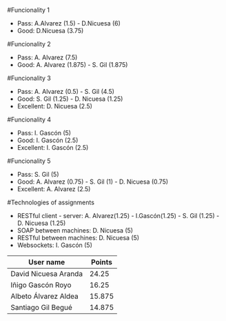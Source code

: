 
#Funcionality 1
  * Pass: A.Alvarez (1.5) - D.Nicuesa (6)
  * Good: D.Nicuesa (3.75)

 #Funcionality 2
  * Pass: A. Alvarez (7.5)
  * Good: A. Alvarez (1.875) - S. Gil (1.875)
  
 #Funcionality 3
  * Pass: A. Alvarez (0.5) - S. Gil (4.5)
  * Good: S. Gil (1.25) - D. Nicuesa (1.25) 
  * Excellent: D. Nicuesa (2.5)
  
 #Funcionality 4
  * Pass: I. Gascón (5)
  * Good: I. Gascón (2.5)
  * Excellent: I. Gascón (2.5)
  
 #Funcionality 5
  * Pass: S. Gil (5)
  * Good: A. Alvarez (0.75) - S. Gil (1) - D. Nicuesa (0.75)
  * Excellent: A. Alvarez (2.5)
  
 #Technologies of assignments
  * RESTful client - server: A. Alvarez(1.25) - I.Gascón(1.25) - S. Gil (1.25) - D. Nicuesa (1.25) 
  * SOAP between machines: D. Nicuesa (5)
  * RESTful between machines: D. Nicuesa (5)
  * Websockets: I. Gascón (5)
  






  User name          | Points
---------------------|-------
David Nicuesa Aranda | 24.25
Iñigo Gascón Royo    | 16.25
Albeto Álvarez Aldea | 15.875
Santiago Gil Begué   | 14.875
